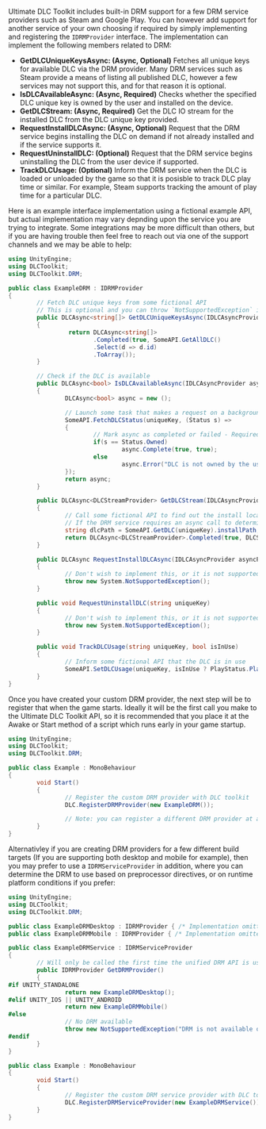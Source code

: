 Ultimate DLC Toolkit includes built-in DRM support for a few DRM service providers such as Steam and Google Play. You can however add support for another service of your own choosing if required by simply implementing and registering the `IDRMProvider` interface. The implementation can implement the following members related to DRM:

* **GetDLCUniqueKeysAsync: (Async, Optional)** Fetches all unique keys for available DLC via the DRM provider. Many DRM services such as Steam provide a means of listing all published DLC, however a few services may not support this, and for that reason it is optional.
* **IsDLCAvailableAsync: (Async, Required)** Checks whether the specified DLC unique key is owned by the user and installed on the device.
* **GetDLCStream: (Async, Required)** Get the DLC IO stream for the installed DLC from the DLC unique key provided.
* **RequestInstallDLCAsync: (Async, Optional)** Request that the DRM service begins installing the DLC on demand if not already installed and if the service supports it.
* **RequestUninstallDLC: (Optional)** Request that the DRM service begins uninstalling the DLC from the user device if supported.
* **TrackDLCUsage: (Optional)** Inform the DRM service when the DLC is loaded or unloaded by the game so that it is posisble to track DLC play time or similar. For example, Steam supports tracking the amount of play time for a particular DLC.

Here is an example interface implementation using a fictional example API, but actual implementation may vary depnding upon the service you are trying to integrate. Some integrations may be more difficult than others, but if you are having trouble then feel free to reach out via one of the support channels and we may be able to help:

```cs
using UnityEngine;
using DLCToolkit;
using DLCToolkit.DRM;

public class ExampleDRM : IDRMProvider
{
        // Fetch DLC unique keys from some fictional API
        // This is optional and you can throw `NotSupportedException` if you do not wish to implement
        public DLCAsync<string[]> GetDLCUniqueKeysAsync(IDLCAsyncProvider asyncProvider)
        {
                 return DLCAsync<string[]>
                        .Completed(true, SomeAPI.GetAllDLC()
                        .Select(d => d.id)
                        .ToArray());
        }

        // Check if the DLC is available
        public DLCAsync<bool> IsDLCAvailableAsync(IDLCAsyncProvider asyncProvider, string uniqueKey)
        {
                DLCAsync<bool> async = new ();

                // Launch some task that makes a request on a background thread
                SomeAPI.FetchDLCStatus(uniqueKey, (Status s) =>
                {
                        // Mark async as completed or failed - Required or the method will wait forever when called
                        if(s == Status.Owned)
                                async.Complete(true, true);
                        else
                                async.Error("DLC is not owned by the user");                        
                });
                return async;
        }

        public DLCAsync<DLCStreamProvider> GetDLCStream(IDLCAsyncProvider asyncProvider, string uniqueKey)
        {
                // Call some fictional API to find out the install location of the DLC
                // If the DRM service requires an async call to determine install location, we would recommend performing that in `GetDLCUniqueKeysAsync` and caching the results in a dictionary or similar
                string dlcPath = SomeAPI.GetDLC(uniqueKey).installPath;
                return DLCAsync<DLCStreamProvider>.Completed(true, DLCStreamProvider.FromFile(dlcPath));
        }

        public DLCAsync RequestInstallDLCAsync(IDLCAsyncProvider asyncProvider, string uniqueKey)
        {
                // Don't wish to implement this, or it is not supported by the service provider
                throw new System.NotSupportedException();
        }

        public void RequestUninstallDLC(string uniqueKey)
        {
                // Don't wish to implement this, or it is not supported by the service provider
                throw new System.NotSupportedException();
        }

        public void TrackDLCUsage(string uniqueKey, bool isInUse)
        {
                // Inform some fictional API that the DLC is in use
                SomeAPI.SetDLCUsage(uniqueKey, isInUse ? PlayStatus.Playing : PlayStatus.NotPlaying);
        }
}
```

Once you have created your custom DRM provider, the next step will be to register that when the game starts. Ideally it will be the first call you make to the Ultimate DLC Toolkit API, so it is recommended that you place it at the Awake or Start method of a script which runs early in your game startup.

```cs
using UnityEngine;
using DLCToolkit;
using DLCToolkit.DRM;

public class Example : MonoBehaviour
{
        void Start()
        {
                // Register the custom DRM provider with DLC toolkit
                DLC.RegisterDRMProvider(new ExampleDRM());

                // Note: you can register a different DRM provider at any time if required using the same approach
        }
}
```

Alternativley if you are creating DRM providers for a few different build targets (If you are supporting both desktop and mobile for example), then you may prefer to use a `IDRMServiceProvider` in addition, where you can determine the DRM to use based on preprocessor directives, or on runtime platform conditions if you prefer:

```cs
using UnityEngine;
using DLCToolkit;
using DLCToolkit.DRM;

public class ExampleDRMDesktop : IDRMProvider { /* Implementation omitted */ }
public class ExampleDRMMobile : IDRMProvider { /* Implementation omitted */ }

public class ExampleDRMService : IDRMServiceProvider
{
        // Will only be called the first time the unified DRM API is used
        public IDRMProvider GetDRMProvider()
        {
#if UNITY_STANDALONE
                return new ExampleDRMDesktop();
#elif UNITY_IOS || UNITY_ANDROID
                return new ExampleDRMMobile()
#else
                // No DRM available
                throw new NotSupportedException("DRM is not available on this platform");
#endif
        }
}

public class Example : MonoBehaviour
{
        void Start()
        {
                // Register the custom DRM service provider with DLC toolkit
                DLC.RegisterDRMServiceProvider(new ExampleDRMService());
        }
}
```
